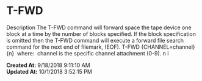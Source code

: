 # T-FWD

Description The T-FWD command will forward space the tape device one block at a time by the number of blocks specified. If the block specification is omitted then the T-FWD command will execute a forward file search command for the next end of filemark, (EOF). T-FWD {CHANNEL=channel} {n}  where:  channel is the specific channel attachment (0-9). n i  

**Created At:** 9/18/2018 9:11:10 AM  
**Updated At:** 10/1/2018 3:52:15 PM  

